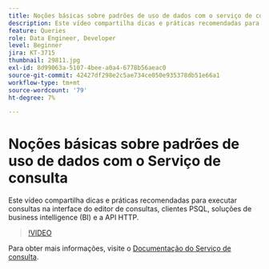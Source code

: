 ```yaml
---
title: Noções básicas sobre padrões de uso de dados com o serviço de consulta
description: Este vídeo compartilha dicas e práticas recomendadas para executar consultas na interface do editor de consultas, clientes PSQL, soluções de business intelligence (BI) e a API HTTP.
feature: Queries
role: Data Engineer, Developer
level: Beginner
jira: KT-3715
thumbnail: 29811.jpg
exl-id: 8d99063a-5107-4bee-a0a4-6778b56aeac0
source-git-commit: 42427df298e2c5ae734ce050e935378db51e66a1
workflow-type: tm+mt
source-wordcount: '79'
ht-degree: 7%

---
```


# Noções básicas sobre padrões de uso de dados com o Serviço de consulta

Este vídeo compartilha dicas e práticas recomendadas para executar consultas na interface do editor de consultas, clientes PSQL, soluções de business intelligence (BI) e a API HTTP.

>[!VIDEO](https://video.tv.adobe.com/v/29811?quality=12&learn=on)

Para obter mais informações, visite o [Documentação do Serviço de consulta](https://experienceleague.adobe.com/docs/experience-platform/query/home.html?lang=pt-BR).

